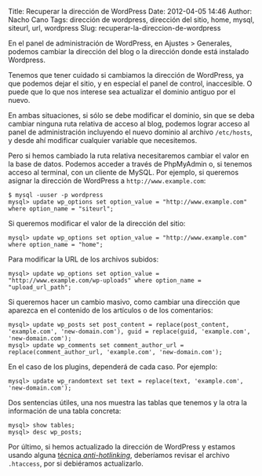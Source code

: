 Title: Recuperar la dirección de WordPress
Date: 2012-04-05 14:46
Author: Nacho Cano
Tags: dirección de wordpress, dirección del sitio, home, mysql, siteurl, url, wordpress
Slug: recuperar-la-direccion-de-wordpress

En el panel de administración de WordPress, en Ajustes > Generales,
podemos cambiar la dirección del blog o la dirección donde está
instalado Wordpress.

Tenemos que tener cuidado si cambiamos la dirección de WordPress, ya que
podemos dejar el sitio, y en especial el panel de control, inaccesible.
O puede que lo que nos interese sea actualizar el dominio antiguo por el
nuevo.

En ambas situaciones, si sólo se debe modificar el dominio, sin que se
deba cambiar ninguna ruta relativa de acceso al blog, podemos lograr
acceso al panel de administración incluyendo el nuevo dominio al archivo
`/etc/hosts`, y desde ahí modificar cualquier variable que necesitemos.

Pero si hemos cambiado la ruta relativa necesitaremos cambiar el valor
en la base de datos. Podemos acceder a través de PhpMyAdmin o, si
tenemos acceso al terminal, con un cliente de MySQL. Por ejemplo, si
queremos asignar la dirección de WordPress a `http://www.example.com`:

    $ mysql -uuser -p wordpress
    mysql> update wp_options set option_value = "http://www.example.com" where option_name = "siteurl";

Si queremos modificar el valor de la dirección del sitio:

    mysql> update wp_options set option_value = "http://www.example.com" where option_name = "home";

Para modificar la URL de los archivos subidos:

    mysql> update wp_options set option_value = "http://www.example.com/wp-uploads" where option_name = "upload_url_path";

Si queremos hacer un cambio masivo, como cambiar una dirección que
aparezca en el contenido de los artículos o de los comentarios:

    mysql> update wp_posts set post_content = replace(post_content, 'example.com', 'new-domain.com'), guid = replace(guid, 'example.com', 'new-domain.com');
    mysql> update wp_comments set comment_author_url = replace(comment_author_url, 'example.com', 'new-domain.com');

En el caso de los plugins, dependerá de cada caso. Por ejemplo:

    mysql> update wp_randomtext set text = replace(text, 'example.com', 'new-domain.com');

Dos sentencias útiles, una nos muestra las tablas que tenemos y la otra
la información de una tabla concreta:

    mysql> show tables;
    mysql> desc wp_posts;

Por último, si hemos actualizado la dirección de WordPress y estamos
usando alguna [técnica _anti-hotlinking_][], deberíamos revisar el
archivo `.htaccess`, por si debiéramos actualizarlo.

  [técnica _anti-hotlinking_]: {filename}/admin/evitando-el-hotlinking.md
    "Evitando el hotlinking"
